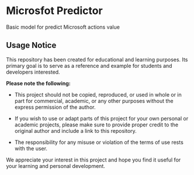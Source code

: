 # Microsfot Predictor 

Basic model for predict Microsoft actions value

## Usage Notice

This repository has been created for educational and learning purposes. Its primary goal is to serve as a reference and example for students and developers interested.

**Please note the following:**

- This project should not be copied, reproduced, or used in whole or in part for commercial, academic, or any other purposes without the express permission of the author.

- If you wish to use or adapt parts of this project for your own personal or academic projects, please make sure to provide proper credit to the original author and include a link to this repository.

- The responsibility for any misuse or violation of the terms of use rests with the user.

We appreciate your interest in this project and hope you find it useful for your learning and personal development.
